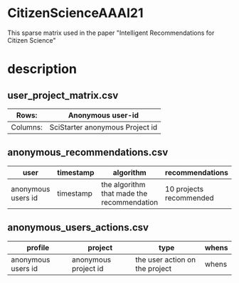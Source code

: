 # CitizenScienceAAAI21
This sparse matrix used in the paper  "Intelligent Recommendations for Citizen Science" 

# description
## user_project_matrix.csv

| Rows:    | Anonymous user-id                |
|---------|----------------------------------|
| Columns: | SciStarter anonymous Project id  |

## anonymous_recommendations.csv

| user               | timestamp | algorithm                                  | recommendations         |
|--------------------|-----------|--------------------------------------------|-------------------------|
| anonymous users id | timestamp | the algorithm that made the recommendation | 10 projects recommended |

## anonymous_users_actions.csv
| profile            | project              | type                            | whens |
|--------------------|----------------------|---------------------------------|-------|
| anonymous users id | anonymous project id | the user action on the project  | whens |
